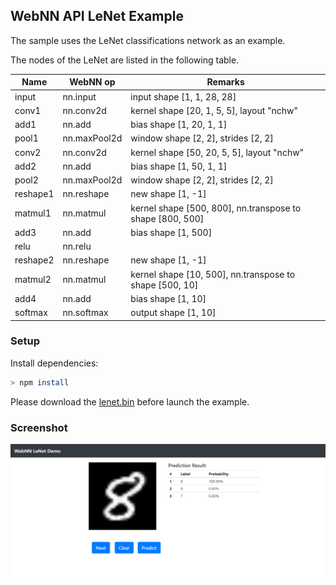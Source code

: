 ## WebNN API LeNet Example
The sample uses the LeNet classifications network as an example.

The nodes of the LeNet are listed in the following table.

| Name | WebNN op | Remarks |
|------|----|---------|
| input | nn.input | input shape [1, 1, 28, 28] |
| conv1 | nn.conv2d | kernel shape [20, 1, 5, 5], layout "nchw" |
| add1 | nn.add | bias shape [1, 20, 1, 1] |
| pool1 | nn.maxPool2d | window shape [2, 2], strides [2, 2] |
| conv2 | nn.conv2d | kernel shape [50, 20, 5, 5], layout "nchw" |
| add2 | nn.add | bias shape [1, 50, 1, 1] |
| pool2 | nn.maxPool2d | window shape [2, 2], strides [2, 2] |
| reshape1 | nn.reshape | new shape [1, -1] |
| matmul1 | nn.matmul | kernel shape [500, 800], nn.transpose to shape [800, 500] |
| add3 | nn.add | bias shape [1, 500] |
| relu | nn.relu | |
| reshape2 | nn.reshape | new shape [1, -1] |
| matmul2 | nn.matmul | kernel shape [10, 500], nn.transpose to shape [500, 10] |
| add4 | nn.add | bias shape [1, 10] |
| softmax | nn.softmax | output shape [1, 10] |

### Setup
Install dependencies:
```sh
> npm install
```

Please download the [lenet.bin](https://github.com/openvinotoolkit/openvino/blob/2020/inference-engine/samples/ngraph_function_creation_sample/lenet.bin) before launch the example.

### Screenshot
![screenshot](screenshot.png)